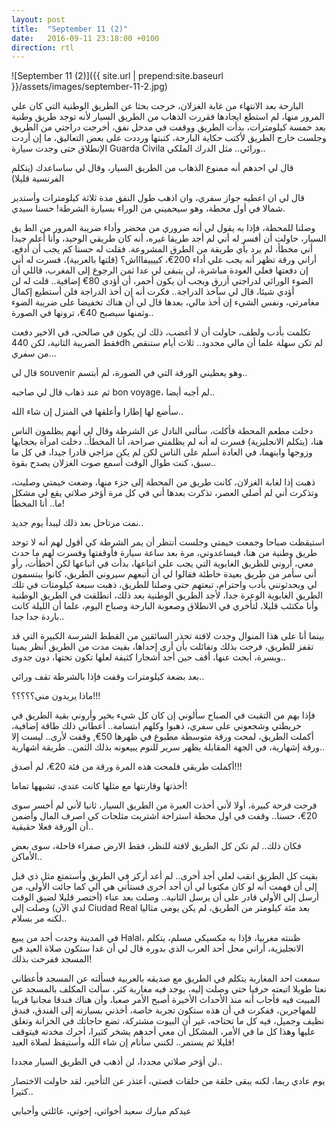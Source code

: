 ```yaml
---
layout: post
title:  "September 11 (2)"
date:   2016-09-11 23:18:00 +0100
direction: rtl
---
```


![September 11 (2)]({{ site.url | prepend:site.baseurl }}/assets/images/september-11-2.jpg)

البارحة بعد الانتهاء من غابة الغزلان، خرجت بحثا عن الطريق الوطنية التي كان علي المرور منها، لم استطع ايجادها فقررت الذهاب من الطريق السيار لأنه توجد طريق وطنية بعد خمسة كيلومترات، بدأت الطريق ووقفت في مدخل نفق، أخرجت دراجتي من الطريق وجلست خارج الطريق لأكتب حكاية البارحة، كتبتها ورددت على بعض التعاليق، ما إن أردت الإنطلاق حتى وجدت سيارة Guarda Civila ورائي.. مثل الدرك الملكي..

قال لي احدهم أنه ممنوع الذهاب من الطريق السيار، وقال لي ساساعدك (يتكلم الفرنسية قليلا)

قال لي ان اعطيه جواز سفري، وان اذهب طول النفق مدة ثلاثة كيلومترات وأستدير شمالا في أول محطة، وهو سيحميني من الوراء بسيارة الشرطة! حسنا سيدي.

وصلنا للمحطة، فإذا به يقول لي أنه ضروري من محضر وأداء ضريبة المرور من الط يق السيار، حاولت أن أفسر له أني لم أجد طريقا غيره، أنه كان طريقي الوحيد، وأنا أعلم جيدا أني مخطأ، لم يرد بأي طريقة من الطرق المشروعة. فقلت له حسنا كم يجب أن أدفع، أراني ورقة تظهر أنه يجب علي أداء 200€، كييييفاااش؟ (قلتها بالعربية)، فسرت له أني إن دفعتها فعلي العودة مباشرة، لن يتبقى لي عدا ثمن الرجوع إلى المغرب، قاللي أن الضوء الورائي لدراجتي أزرق ويجب أن يكون أحمر، أن أؤدي 80€ إضافية.. قلت له لن أؤدي شيئا، قال لي سآخذ الدراجة.. فكرت أنه إن أخذ الدراجة فلن أستطيع إكمال مغامرتي، ونفس الشيء إن أخذ مالي، بعدها قال لي أن هناك تخفيضا على ضريبة الضوء وثمنها سيصبح 40€، ترونها في الصورة..

تكلمت بأدب ولطف، حاولت أن لا أغضب، ذلك لن يكون في صالحي، في الاخير دفعت فقط الضريبة الثانية، لكن 440dh لم تكن سهلة علما أن مالي محدود.. ثلاث أيام ستنقص من سفري...

قال لي souvenir وهو يعطيني الورقة التي في الصورة، لم أبتسم..

ثم عند ذهاب قال لي صاحبه bon voyage، لم أجبه أيضا..

سأضع لها إطارا وأعلقها في المنزل إن شاء الله..

دخلت مطعم المحطة فأكلت، سألني النادل عن الشرطة وقال لي أنهم يظلمون الناس هنا، (يتكلم الانجليزية) فسرت له أنه لم يظلمني صراحة، أنا المخطأ.. دخلت امرأة بحجابها وزوجها وابنهما، في العادة أسلم على الناس لكن لم يكن مزاجي قادرا جيدا، في كل ما سبق، كنت طوال الوقت أسمع صوت الغزلان يصدح بقوة..

ذهبت إذا لغابة الغزلان، كانت طريق من المحطة إلى جزء منها، وضعت خيمتي وصليت، وتذكرت أني لم أصلي العصر، تذكرت بعدها أني في كل مرة أؤخر صلاتي يقع لي مشكل ما.. أنا المخطأ!

نمت مرتاحل بعد ذلك ليبدأ يوم جديد..

استيقظت صباحا وجمعت خيمتي وجلست أنتظر أن يمر الشرطة كي أقول لهم أنه لا توجد طريق وطنية من هنا، فيساعدوني، مرة بعد ساعة سيارة فأوقفتها وفسرت لهم ما حدث معي، أروني للطريق الغابوية التي يجب علي اتباعها، بدأت في اتباعها لكن أخطأت، رأو أني سأمر من طريق بعيدة خاطئة فقالوا لي أن أتبعهم سيروني الطريق، كانوا يبتسمون لي ويحدثونني بأدب واحترام، تبعتهم حتى وصلنا للطريق، ذهبت سبعة كيلومتات في تلك الطريق الغابوية الوعرة جدا، لأجد الطريق الوطنية بعد ذلك، انطلقت في الطريق الوطنية وأنا مكتئب قليلا، لتأخري في الانطلاق وصعوبة البارحة وصباح اليوم، علما أن الليلة كانت باردة جدا جدا..

بينما أنا على هذا المنوال وجدت لافتة تحذر السائقين من القطط الشرسة الكبيرة التي قد تقفز للطريق، فرحت بذلك وتفائلت بأن أرى إحداها، بقيت مدت من الطريق أنظر يمينا ويسرة، أبحث عنها، أقف حين أجد أشجارا كثيفة لعلها تكون تحتها، دون جدوى..

بعد بضعة كيلومترات وقفت فإذا بالشرطة تقف ورائي..

ماذا يريدون مني؟؟؟؟؟!!!

فإذا بهم من التقيت في الصباح سألوني إن كان كل شيء بخير وأروني بقية الطريق في خريطتي وشجعوني على سفري، ذهبوا وكلهم ابتسامة.. أعطاني ذلك طاقة إضافية، أكملت الطريق، لمحت ورقة متوسطة مطبوع في ظهرها 50€, وقفت لأرى.. ليست إلا ورقة إشهارية، في الجهة المقابلة يظهر سرير للنوم يبيعونه بذلك الثمن.. طريقة اشهارية..

أكملت طريقي فلمحت هذه المرة ورقة من فئة 20€، لم أصدق!!!

أخذتها وقارنتها مع مثلها كانت عندي، تشبهها تماما!

فرحت فرحة كبيرة، أولا لأني أخذت العبرة من الطريق السيار، ثانيا لأني لم أخسر سوى 20€، حسنا.. وقفت في اول محطة استراحة اشتريت مثلجات كي اصرف المال وأضمن أن الورقة فعلا حقيقية..

فكان ذلك.. لم تكن كل الطريق لافتة للنظر، فقط الارض صفراء قاحلة، سوى بعض الأماكن..

بقيت كل الطريق انقب لعلي أجد أخرى.. لم أعد أركز في الطريق وأستمتع مثل ذي قبل إلى أن فهمت أنه لو كان مكتوبا لي أن أجد أخرى فستأتي هي ألي كما جائت الأولى، من أرسل إلي الأولي قادر على أن يرسل الثانية.. وصلت بعد عناء (أختصر قليلا لضيق الوقت لدي الآن) وصلت إلى Ciudad Real بعد مئة كيلومتر من الطريق، لم يكن يومي مثاليا لكنه مر بسلام..

في المدينة وجدت أحد من يبيع Halal، ظننته مغربيا، فإذا به مكسيكي مسلم، يتكلم الانجليزية، أراني محل أحد العرب الذي بدوره قال لي أن غدا ستكون صلاة العيد في المسجد ففرحت بذلك!

سمعت احد المغاربة يتكلم في الطريق مع صديقه بالعربية فسألته عن المسجد فأعطاني نعتا طويلا اتبعته حرفيا حتي وصلت إليه، يوجد فيه مغاربة كثر، سألت المكلف بالمسجد عن المبيت فيه فأجاب أنه منذ الأحداث الأخيرة أصبح الأمر صعبا، وأن هناك فندقا مجانيا قريبا للمهاجرين، ففكرت في أن هذه ستكون تجربة خاصة، أخذني بسيارته إلى الفندق، فندق نظيف وجميل، فيه كل ما تحتاجه، غير أن البيوت مشتركة، تضع حاجاتك في الخزانة وتغلق عليها وهذا كل ما في الأمر، المشكل أن معي أحدهم يشخر كثيرا، أحرك مخدته فيتوقف قليلا ثم يستمر.. لكنني سأنام إن شاء الله وأستيقظ لصلاة العيد!

لن أؤخر صلاتي مجددا، لن أذهب في الطريق السيار مجددا..

يوم عادي ربما، لكنه يبقى حلقة من حلقات قصتي، أعتذر عن التأخير، لقد حاولت الاختصار كثيرا..

عيدكم مبارك سعيد أخواتي، إخوتي، عائلتي وأحبابي